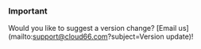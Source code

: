 <!-- usedin: [ _general/Introduction/technical-specifications-v1.md] -->


### Important

Would you like to suggest a version change? [Email us](mailto:support@cloud66.com?subject=Version update)!



